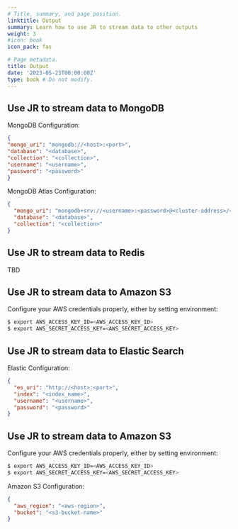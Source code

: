 ```yaml
---
# Title, summary, and page position.
linktitle: Output
summary: Learn how to use JR to stream data to other outputs
weight: 3
#icon: book
icon_pack: fas

# Page metadata.
title: Output
date: '2023-05-23T00:00:00Z'
type: book # Do not modify.
---
```


## Use JR to stream data to MongoDB

MongoDB Configuration:

```json
{
"mongo_uri": "mongodb://<host>:<port>",
"database": "<database>",
"collection": "<collection>",
"username": "<username>",
"password": "<password>"
}
```

MongoDB Atlas Configuration:

```json
{
  "mongo_uri": "mongodb+srv://<username>:<password>@<cluster-address>/<database-name>?retryWrites=true&w=majority",
  "database": "<database>",
  "collection": "<collection>"
}
```
## Use JR to stream data to Redis

TBD

## Use JR to stream data to Amazon S3

Configure your AWS credentials properly, either by setting environment:

```bash
$ export AWS_ACCESS_KEY_ID=<AWS_ACCESS_KEY_ID>
$ export AWS_SECRET_ACCESS_KEY=<AWS_SECRET_ACCESS_KEY>
```

## Use JR to stream data to Elastic Search

Elastic Configuration:

```json
{
  "es_uri": "http://<host>:<port>",
  "index": "<index_name>",
  "username": "<username>",
  "password": "<password>"
}
```
## Use JR to stream data to Amazon S3

Configure your AWS credentials properly, either by setting environment:

```bash
$ export AWS_ACCESS_KEY_ID=<AWS_ACCESS_KEY_ID>
$ export AWS_SECRET_ACCESS_KEY=<AWS_SECRET_ACCESS_KEY>
```

Amazon S3 Configuration:

```json
{
  "aws_region": "<aws-region>",
  "bucket": "<s3-bucket-name>"
}
```
